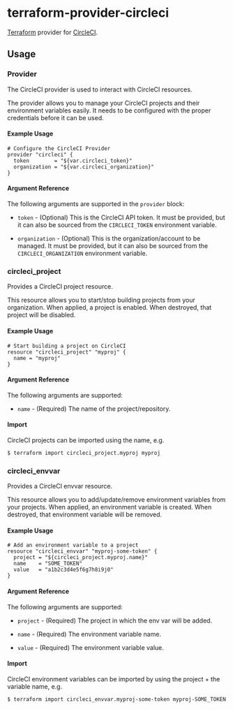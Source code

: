 # terraform-provider-circleci

[Terraform][] provider for [CircleCI][].

## Usage

### Provider

The CircleCI provider is used to interact with CircleCI resources.

The provider allows you to manage your CircleCI projects and their environment
variables easily. It needs to be configured with the proper credentials before
it can be used.

#### Example Usage

```hdl
# Configure the CircleCI Provider
provider "circleci" {
  token        = "${var.circleci_token}"
  organization = "${var.circleci_organization}"
}
```

#### Argument Reference

The following arguments are supported in the `provider` block:

* `token` - (Optional) This is the CircleCI API token. It must be provided,
  but it can also be sourced from the `CIRCLECI_TOKEN` environment variable.

* `organization` - (Optional) This is the organization/account to be managed.
It must be provided, but it can also be sourced from the `CIRCLECI_ORGANIZATION`
environment variable.

### circleci_project

Provides a CircleCI project resource.

This resource allows you to start/stop building projects from your organization.
When applied, a project is enabled. When destroyed, that project will be disabled.

#### Example Usage

```hdl
# Start building a project on CircleCI
resource "circleci_project" "myproj" {
  name = "myproj"
}
```

#### Argument Reference

The following arguments are supported:

* `name` - (Required) The name of the project/repository.

#### Import

CircleCI projects can be imported using the name, e.g.

```sh
$ terraform import circleci_project.myproj myproj
```

### circleci_envvar

Provides a CircleCI envvar resource.

This resource allows you to add/update/remove environment variables from your
projects. When applied, an environment variable is created. When destroyed, that
environment variable will be removed.

#### Example Usage

```hdl
# Add an environment variable to a project
resource "circleci_envvar" "myproj-some-token" {
  project = "${circleci_project.myproj.name}"
  name    = "SOME_TOKEN"
  value   = "a1b2c3d4e5f6g7h8i9j0"
}
```

#### Argument Reference

The following arguments are supported:

* `project` - (Required) The project in which the env var will be added.

* `name` - (Required) The environment variable name.

* `value` - (Required) The environment variable value.

#### Import

CircleCI environment variables can be imported by using the project + the variable
name, e.g.

```sh
$ terraform import circleci_envvar.myproj-some-token myproj-SOME_TOKEN
```

[Terraform]: https://www.terraform.io
[CircleCI]: https://circleci.com
